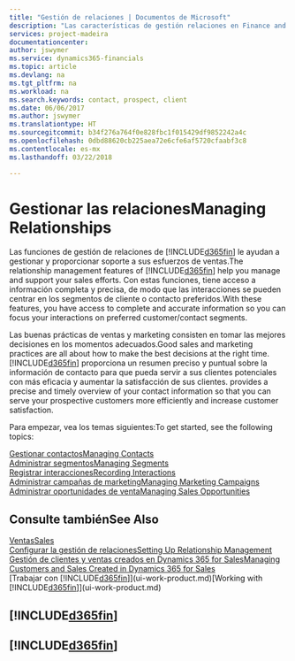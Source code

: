 ```yaml
---
title: "Gestión de relaciones | Documentos de Microsoft"
description: "Las características de gestión relaciones en Finance and Operations, Business edition admiten las acciones de ventas y le permiten acceder a la información sobre contactos y clientes potenciales para que pueda atender a los clientes de forma eficaz."
services: project-madeira
documentationcenter: 
author: jswymer
ms.service: dynamics365-financials
ms.topic: article
ms.devlang: na
ms.tgt_pltfrm: na
ms.workload: na
ms.search.keywords: contact, prospect, client
ms.date: 06/06/2017
ms.author: jswymer
ms.translationtype: HT
ms.sourcegitcommit: b34f276a764f0e828fbc1f015429df9852242a4c
ms.openlocfilehash: 0dbd88620cb225aea72e6cfe6af5720cfaabf3c8
ms.contentlocale: es-mx
ms.lasthandoff: 03/22/2018

---
```

# <a name="managing-relationships"></a><span data-ttu-id="67f44-103">Gestionar las relaciones</span><span class="sxs-lookup"><span data-stu-id="67f44-103">Managing Relationships</span></span>
<span data-ttu-id="67f44-104">Las funciones de gestión de relaciones de [!INCLUDE[d365fin](includes/d365fin_md.md)] le ayudan a gestionar y proporcionar soporte a sus esfuerzos de ventas.</span><span class="sxs-lookup"><span data-stu-id="67f44-104">The relationship management features of [!INCLUDE[d365fin](includes/d365fin_md.md)] help you manage and support your sales efforts.</span></span> <span data-ttu-id="67f44-105">Con estas funciones, tiene acceso a información completa y precisa, de modo que las interacciones se pueden centrar en los segmentos de cliente o contacto preferidos.</span><span class="sxs-lookup"><span data-stu-id="67f44-105">With these features, you have access to complete and accurate information so you can focus your interactions on preferred customer/contact segments.</span></span>

<span data-ttu-id="67f44-106">Las buenas prácticas de ventas y marketing consisten en tomar las mejores decisiones en los momentos adecuados.</span><span class="sxs-lookup"><span data-stu-id="67f44-106">Good sales and marketing practices are all about how to make the best decisions at the right time.</span></span> [!INCLUDE[d365fin](includes/d365fin_md.md)]<span data-ttu-id="67f44-107"> proporciona un resumen preciso y puntual sobre la información de contacto para que pueda servir a sus clientes potenciales con más eficacia y aumentar la satisfacción de sus clientes.</span><span class="sxs-lookup"><span data-stu-id="67f44-107"> provides a precise and timely overview of your contact information so that you can serve your prospective customers more efficiently and increase customer satisfaction.</span></span>

<span data-ttu-id="67f44-108">Para empezar, vea los temas siguientes:</span><span class="sxs-lookup"><span data-stu-id="67f44-108">To get started, see the following topics:</span></span>

[<span data-ttu-id="67f44-109">Gestionar contactos</span><span class="sxs-lookup"><span data-stu-id="67f44-109">Managing Contacts</span></span>](marketing-contacts.md)  
[<span data-ttu-id="67f44-110">Administrar segmentos</span><span class="sxs-lookup"><span data-stu-id="67f44-110">Managing Segments</span></span>](marketing-segments.md)  
[<span data-ttu-id="67f44-111">Registrar interacciones</span><span class="sxs-lookup"><span data-stu-id="67f44-111">Recording Interactions</span></span>](marketing-interactions.md)  
[<span data-ttu-id="67f44-112">Administrar campañas de marketing</span><span class="sxs-lookup"><span data-stu-id="67f44-112">Managing Marketing Campaigns</span></span>](marketing-campaigns.md)  
[<span data-ttu-id="67f44-113">Administrar oportunidades de venta</span><span class="sxs-lookup"><span data-stu-id="67f44-113">Managing Sales Opportunities</span></span>](marketing-manage-sales-opportunities.md)

## <a name="see-also"></a><span data-ttu-id="67f44-114">Consulte también</span><span class="sxs-lookup"><span data-stu-id="67f44-114">See Also</span></span>
[<span data-ttu-id="67f44-115">Ventas</span><span class="sxs-lookup"><span data-stu-id="67f44-115">Sales</span></span>](sales-manage-sales.md)  
[<span data-ttu-id="67f44-116">Configurar la gestión de relaciones</span><span class="sxs-lookup"><span data-stu-id="67f44-116">Setting Up Relationship Management</span></span>](marketing-setup-marketing.md)  
[<span data-ttu-id="67f44-117">Gestión de clientes y ventas creados en Dynamics 365 for Sales</span><span class="sxs-lookup"><span data-stu-id="67f44-117">Managing Customers and Sales Created in Dynamics 365 for Sales</span></span>](marketing-integrate-dynamicscrm.md)  
<span data-ttu-id="67f44-118">[Trabajar con [!INCLUDE[d365fin](includes/d365fin_md.md)]](ui-work-product.md)</span><span class="sxs-lookup"><span data-stu-id="67f44-118">[Working with [!INCLUDE[d365fin](includes/d365fin_md.md)]](ui-work-product.md)</span></span>  

## [!INCLUDE[d365fin](includes/free_trial_md.md)]  
## [!INCLUDE[d365fin](includes/training_link_md.md)]

